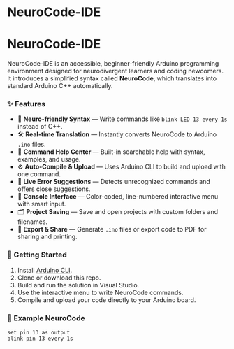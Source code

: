 # NeuroCode-IDE
# NeuroCode-IDE

NeuroCode-IDE is an accessible, beginner-friendly Arduino programming environment designed for neurodivergent learners and coding newcomers. It introduces a simplified syntax called **NeuroCode**, which translates into standard Arduino C++ automatically.

### ✨ Features

- 🧠 **Neuro-friendly Syntax** — Write commands like `blink LED 13 every 1s` instead of C++.
- 🛠️ **Real-time Translation** — Instantly converts NeuroCode to Arduino `.ino` files.
- 🧾 **Command Help Center** — Built-in searchable help with syntax, examples, and usage.
- ⚙️ **Auto-Compile & Upload** — Uses Arduino CLI to build and upload with one command.
- 🧪 **Live Error Suggestions** — Detects unrecognized commands and offers close suggestions.
- 🎨 **Console Interface** — Color-coded, line-numbered interactive menu with smart input.
- 🗂️ **Project Saving** — Save and open projects with custom folders and filenames.
- 🧾 **Export & Share** — Generate `.ino` files or export code to PDF for sharing and printing.

### 🚀 Getting Started

1. Install [Arduino CLI](https://arduino.github.io/arduino-cli/installation/).
2. Clone or download this repo.
3. Build and run the solution in Visual Studio.
4. Use the interactive menu to write NeuroCode commands.
5. Compile and upload your code directly to your Arduino board.

### 📁 Example NeuroCode

```neurocode
set pin 13 as output
blink pin 13 every 1s

